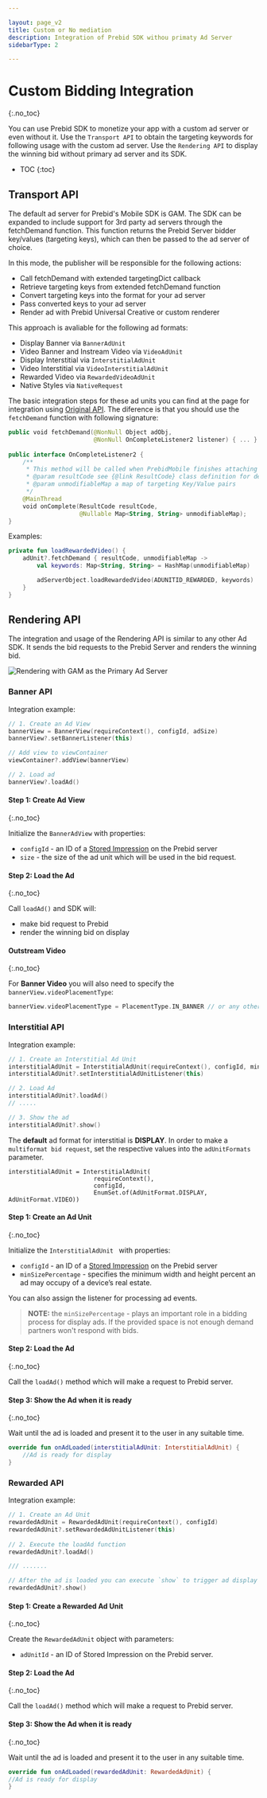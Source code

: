 ```yaml
---

layout: page_v2
title: Custom or No mediation
description: Integration of Prebid SDK withou primaty Ad Server
sidebarType: 2

---
```


# Custom Bidding Integration
{:.no_toc}

You can use Prebid SDK to monetize your app with a custom ad server or even without it. Use the `Transport API` to obtain the targeting keywords for following usage with the custom ad server. Use the `Rendering API` to display the winning bid without primary ad server and its SDK.

* TOC
{:toc}

## Transport API

The default ad server for Prebid's Mobile SDK is GAM. The SDK can be expanded to include support for 3rd party ad servers through the fetchDemand function. This function returns the Prebid Server bidder key/values (targeting keys), which can then be passed to the ad server of choice. 

In this mode, the publisher will be responsible for the following actions:

* Call fetchDemand with extended targetingDict callback
* Retrieve targeting keys from extended fetchDemand function
* Convert targeting keys into the format for your ad server
* Pass converted keys to your ad server
* Render ad with Prebid Universal Creative or custom renderer

This approach is avaliable for the following ad formats:

* Display Banner via `BannerAdUnit`
* Video Banner and Instream Video via `VideoAdUnit`
* Display Interstitial via `InterstitialAdUnit`
* Video Interstitial via `VideoInterstitialAdUnit`
* Rewarded Video via `RewardedVideoAdUnit`
* Native Styles via `NativeRequest`

The basic integration steps for these ad units you can find at the page for integration using [Original API](/prebid-mobile/pbm-api/android/android-sdk-integration-gam-original-api.html). The diference is that you should use  the `fetchDemand` function with following signature:

``` kotlin
public void fetchDemand(@NonNull Object adObj, 
                        @NonNull OnCompleteListener2 listener) { ... }
                        
public interface OnCompleteListener2 {
    /**
     * This method will be called when PrebidMobile finishes attaching keywords to unmodifiableMap.
     * @param resultCode see {@link ResultCode} class definition for details
     * @param unmodifiableMap a map of targeting Key/Value pairs
     */
    @MainThread
    void onComplete(ResultCode resultCode, 
                    @Nullable Map<String, String> unmodifiableMap);
}                        
```

Examples:

``` kotlin
private fun loadRewardedVideo() {
    adUnit?.fetchDemand { resultCode, unmodifiableMap -> 
        val keywords: Map<String, String> = HashMap(unmodifiableMap)

        adServerObject.loadRewardedVideo(ADUNITID_REWARDED, keywords)
    }
}
```

## Rendering API

The integration and usage of the Rendering API is similar to any other Ad SDK. It sends the bid requests to the Prebid Server and renders the winning bid. 

![Rendering with GAM as the Primary Ad Server](/assets/images/prebid-mobile/modules/rendering/Prebid-In-App-Bidding-Overview-Pure-Prebid.png)


### Banner API

Integration example:


``` kotlin
// 1. Create an Ad View
bannerView = BannerView(requireContext(), configId, adSize)
bannerView?.setBannerListener(this)

// Add view to viewContainer
viewContainer?.addView(bannerView)

// 2. Load ad
bannerView?.loadAd()
```

#### Step 1: Create Ad View
{:.no_toc}

Initialize the `BannerAdView` with properties:

- `configId` - an ID of a [Stored Impression](/prebid-server/features/pbs-storedreqs.html) on the Prebid server
- `size` - the size of the ad unit which will be used in the bid request.

#### Step 2: Load the Ad
{:.no_toc}

Call `loadAd()` and SDK will:

- make bid request to Prebid
- render the winning bid on display

#### Outstream Video
{:.no_toc}

For **Banner Video** you will also need to specify the `bannerView.videoPlacementType`:

``` kotlin
bannerView.videoPlacementType = PlacementType.IN_BANNER // or any other available type
```

### Interstitial API

Integration example:

``` kotlin
// 1. Create an Interstitial Ad Unit
interstitialAdUnit = InterstitialAdUnit(requireContext(), configId, minSizePercentage)
interstitialAdUnit?.setInterstitialAdUnitListener(this)

// 2. Load Ad
interstitialAdUnit?.loadAd()
// .....

// 3. Show the ad
interstitialAdUnit?.show()
```

The **default** ad format for interstitial is **DISPLAY**. In order to make a `multiformat bid request`, set the respective values into the `adUnitFormats` parameter.

```
interstitialAdUnit = InterstitialAdUnit(
                        requireContext(), 
                        configId, 
                        EnumSet.of(AdUnitFormat.DISPLAY, AdUnitFormat.VIDEO))
```

#### Step 1: Create an Ad Unit
{:.no_toc}

Initialize the `InterstitialAdUnit ` with properties:

- `configId` - an ID of a [Stored Impression](/prebid-server/features/pbs-storedreqs.html) on the Prebid server
- `minSizePercentage` - specifies the minimum width and height percent an ad may occupy of a device’s real estate.

You can also assign the listener for processing ad events.

> **NOTE:** the `minSizePercentage` - plays an important role in a bidding process for display ads. If the provided space is not enough demand partners won't respond with bids.

#### Step 2: Load the Ad
{:.no_toc}

Call the `loadAd()` method which will make a request to Prebid server.

#### Step 3: Show the Ad when it is ready
{:.no_toc}

Wait until the ad is loaded and present it to the user in any suitable time.

``` kotlin
override fun onAdLoaded(interstitialAdUnit: InterstitialAdUnit) {
    //Ad is ready for display
}
```

### Rewarded API

Integration example:

``` kotlin
// 1. Create an Ad Unit
rewardedAdUnit = RewardedAdUnit(requireContext(), configId)
rewardedAdUnit?.setRewardedAdUnitListener(this)
    
// 2. Execute the loadAd function
rewardedAdUnit?.loadAd()

/// .......

// After the ad is loaded you can execute `show` to trigger ad display
rewardedAdUnit?.show()
```

#### Step 1: Create a Rewarded Ad Unit
{:.no_toc}

Create the `RewardedAdUnit` object with parameters:

- `adUnitId` - an ID of Stored Impression on the Prebid server.

#### Step 2: Load the Ad
{:.no_toc}

Call the `loadAd()` method which will make a request to Prebid server.

#### Step 3: Show the Ad when it is ready
{:.no_toc}

Wait until the ad is loaded and present it to the user in any suitable time.

``` kotlin
override fun onAdLoaded(rewardedAdUnit: RewardedAdUnit) {
//Ad is ready for display
}
```
